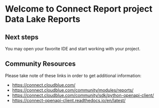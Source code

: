 # Welcome to Connect Report project Data Lake Reports

## Next steps

You may open your favorite IDE and start working with your project.


## Community Resources

Please take note of these links in order to get additional information:

* https://connect.cloudblue.com/
* https://connect.cloudblue.com/community/modules/reports/
* https://connect.cloudblue.com/community/sdk/python-openapi-client/
* https://connect-openapi-client.readthedocs.io/en/latest/
